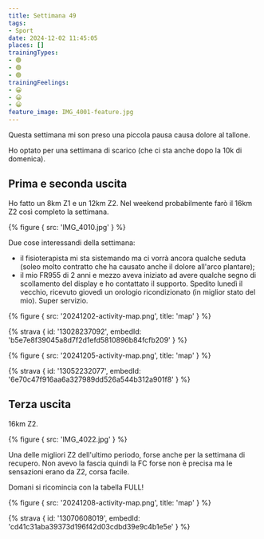 ```yaml
---
title: Settimana 49
tags:
- Sport
date: 2024-12-02 11:45:05
places: []
trainingTypes:
- 🟢
- 🟢
- 🟢
trainingFeelings:
- 😀
- 😀
- 😀
feature_image: IMG_4001-feature.jpg
---
```


Questa settimana mi son preso una piccola pausa causa dolore al tallone.
<!--more--> 
Ho optato per una settimana di scarico (che ci sta anche dopo la 10k di domenica).

## Prima e seconda uscita
Ho fatto un 8km Z1 e un 12km Z2. Nel weekend probabilmente farò il 16km Z2 così completo la settimana.

{% figure { src: 'IMG_4010.jpg' } %}

Due cose interessandi della settimana:
- il fisioterapista mi sta sistemando ma ci vorrà ancora qualche seduta (soleo molto contratto che ha causato anche il dolore all'arco plantare);
- il mio FR955 di 2 anni e mezzo aveva iniziato ad avere qualche segno di scollamento del display e ho contattato il supporto. Spedito lunedì il vecchio, ricevuto giovedì un orologio ricondizionato (in miglior stato del mio). Super servizio.

{% figure { src: '20241202-activity-map.png', title: 'map' } %}

{% strava { id: '13028237092', embedId: 'b5e7e8f39045a8d7f2d1efd5810896b84fcfb209' } %}

{% figure { src: '20241205-activity-map.png', title: 'map' } %}

{% strava { id: '13052232077', embedId: '6e70c47f916aa6a327989dd526a544b312a901f8' } %}

## Terza uscita

16km Z2. 

{% figure { src: 'IMG_4022.jpg' } %}

Una delle migliori Z2 dell'ultimo periodo, forse anche per la settimana di recupero.
Non avevo la fascia quindi la FC forse non è precisa ma le sensazioni erano da Z2, corsa facile.

Domani si ricomincia con la tabella FULL!

{% figure { src: '20241208-activity-map.png', title: 'map' } %}

{% strava { id: '13070608019', embedId: 'cd41c31aba39373d196f42d03cdbd39e9c4b1e5e' } %}